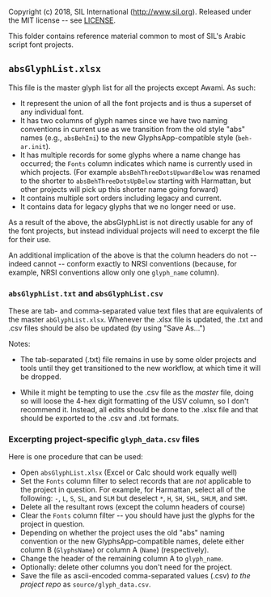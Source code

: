 Copyright (c) 2018, SIL International (http://www.sil.org).
Released under the MIT license -- see [LICENSE](../LICENSE).

This folder contains reference material common to most of SIL's Arabic script
font projects.

## `absGlyphList.xlsx`

This file is the master glyph list for all the projects except Awami.
As such:
- It represent the union of all the font projects and is thus a superset of any
  individual font.
- It has two columns of glyph names since we have two naming conventions in
  current use as we transition from the old style "abs" names (e.g.,
  `absBehIni`) to the new GlyphsApp-compatible style (`beh-ar.init`).
- It has multiple records for some glyphs where a name change has occurred;
  the `Fonts` column indicates which name is currently used in which projects.
  (For example `absBehThreeDotsUpwardBelow` was renamed to the shorter to
  `absBehThreeDotsUpBelow` starting with Harmattan, but other projects will
  pick up this shorter name going forward)
- It contains multiple sort orders including legacy and current.
- It contains data for legacy glyphs that we no longer need or use.

As a result of the above, the absGlyphList is not directly usable for any
of the font projects, but instead individual projects will need to excerpt
the file for their use.

An additional implication of the above is that the column headers do not --
indeed cannot -- conform exactly to NRSI conventions (because, for example,
NRSI conventions allow only one `glyph_name` column).

### `absGlyphList.txt` and `absGlyphList.csv`

These are tab- and comma-separated value text files that are equivalents of
the master `abGlyphList.xlsx`. Whenever the .xlsx file is updated, the
.txt and .csv files should be also be updated (by using "Save As...")

Notes:

- The tab-separated (.txt) file remains in use by
some older projects and tools until they get transitioned to the new
workflow, at which time it will be dropped.

- While it might be tempting to use the .csv file as the *master*
file, doing so will loose the 4-hex digit formatting of the USV column, so
I don't recommend it. Instead, all edits should be done to the .xlsx file
and that should be exported to the .csv and .txt formats.


### Excerpting project-specific `glyph_data.csv` files

Here is one procedure that can be used:

- Open `absGlyphList.xlsx` (Excel or Calc should work equally well)
- Set the `Fonts` column filter to select records that are _not_ applicable
to the project in question. For example, for Harmattan, select all of
the following: `-`, `L`, `S`, `SL`, and `SLM` but deselect `*`, `H`, `SH`,
`SHL`, `SHLM`, and `SHM`.
- Delete all the resultant rows (except the column headers of course)
- Clear the `Fonts` column filter -- you should have just the glyphs for the
project in question.
- Depending on whether the project uses the old "abs" naming convention
or the new GlyphsApp-compatible names, delete either column B (`GlyphsName`)
or column A (`Name`) (respectively).
- Change the header of the remaining column A to `glyph_name`.
- Optionally: delete other columns you don't need for the project.
- Save the file as ascii-encoded comma-separated values (.csv) _to the project
repo_ as `source/glyph_data.csv`.
